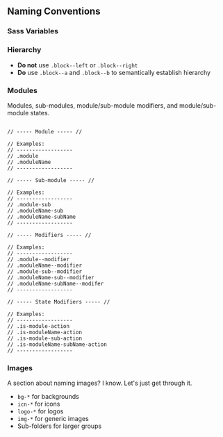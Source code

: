 ## Naming Conventions

### Sass Variables

### Hierarchy

- **Do not** use `.block--left` or `.block--right`
- **Do** use `.block--a` and `.block--b` to semantically establish hierarchy

### Modules

Modules, sub-modules, module/sub-module modifiers, and module/sub-module states.

```

// ----- Module ----- //

// Examples:
// ------------------
// .module
// .moduleName
// ------------------

// ----- Sub-module ----- //

// Examples:
// ------------------
// .module-sub
// .moduleName-sub
// .moduleName-subName
// ------------------

// ----- Modifiers ----- //

// Examples:
// ------------------
// .module--modifier
// .moduleName--modifier
// .module-sub--modifier
// .moduleName-sub--modifier
// .moduleName-subName--modifer
// ------------------

// ----- State Modifiers ----- //

// Examples:
// ------------------
// .is-module-action
// .is-moduleName-action
// .is-module-sub-action
// .is-moduleName-subName-action
// ------------------

```

### Images

A section about naming images? I know. Let's just get through it.

- `bg-*` for backgrounds
- `icn-*` for icons
- `logo-*` for logos
- `img-*` for generic images
- Sub-folders for larger groups
